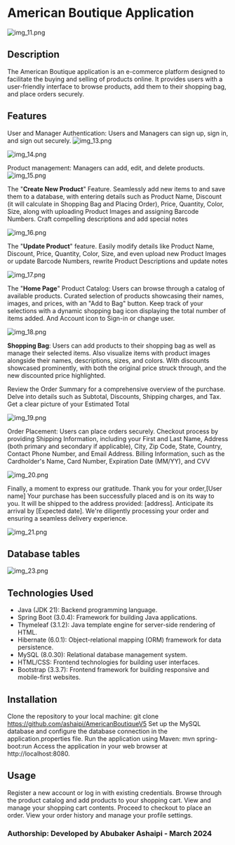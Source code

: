 # American Boutique Application
![img_11.png](img_11.png)

## Description
The American Boutique application is an e-commerce platform designed to facilitate the buying and selling of products online. It provides users with a user-friendly interface to browse products, add them to their shopping bag, and place orders securely.

## Features
User and Manager Authentication: Users and Managers can sign up, sign in, and sign out securely.
![img_13.png](img_13.png)

![img_14.png](img_14.png)

Product management: Managers can add, edit, and delete products.
![img_15.png](img_15.png)

The "**Create New Product**" Feature.
Seamlessly add new items to and save them to a database,
with entering details such as Product Name, Discount (it will calculate in Shopping Bag and Placing Order),
Price, Quantity, Color, Size, along with uploading Product Images and assigning Barcode Numbers.
Craft compelling descriptions and add special notes

![img_16.png](img_16.png)

The "**Update Product**" feature.
Easily modify details like Product Name, Discount, Price, Quantity, Color,
Size, and even upload new Product Images or update Barcode Numbers,
rewrite Product Descriptions and update notes

![img_17.png](img_17.png)

The "**Home Page**" Product Catalog: Users can browse through a catalog of available products.
Curated selection of products showcasing their names,
 images, and prices, with an "Add to Bag" button.
Keep track of your selections with a dynamic shopping bag icon displaying the total number of items added.
And Account icon to Sign-in or change user.

![img_18.png](img_18.png)

**Shopping Bag**: Users can add products to their shopping bag as well as manage their selected items.
Also visualize items with product images alongside their names, descriptions, sizes, and colors.
With discounts showcased prominently,
with both the original price struck through, and the new discounted price highlighted.

Review the Order Summary for a comprehensive overview of the purchase.
Delve into details such as Subtotal, Discounts, Shipping charges, and Tax.
Get a clear picture of your Estimated Total

![img_19.png](img_19.png)

Order Placement: Users can place orders securely.
Checkout process by providing Shipping Information, including your First and Last Name,
Address (both primary and secondary if applicable), City,
Zip Code, State, Country, Contact Phone Number, and Email Address.
Billing Information, such as the Cardholder's Name, Card Number, Expiration Date (MM/YY), and CVV

![img_20.png](img_20.png)

Finally, a moment to express our gratitude.
Thank you for your order,[User name]
Your purchase has been successfully placed and is on its way to you.
It will be shipped to the address provided: [address].
Anticipate its arrival by [Expected date].
We're diligently processing your order and ensuring a seamless delivery experience.

![img_21.png](img_21.png)

## Database tables
![img_23.png](img_23.png)

## Technologies Used
- Java (JDK 21): Backend programming language.
- Spring Boot (3.0.4): Framework for building Java applications.
- Thymeleaf (3.1.2): Java template engine for server-side rendering of HTML.
- Hibernate (6.0.1): Object-relational mapping (ORM) framework for data persistence.
- MySQL (8.0.30): Relational database management system.
- HTML/CSS: Frontend technologies for building user interfaces.
- Bootstrap (3.3.7): Frontend framework for building responsive and mobile-first websites.
 
## Installation
Clone the repository to your local machine: git clone <https://github.com/ashaipi/AmericanBoutiqueV5>
Set up the MySQL database and configure the database connection in the application.properties file.
Run the application using Maven: mvn spring-boot:run
Access the application in your web browser at http://localhost:8080.

## Usage
Register a new account or log in with existing credentials.
Browse through the product catalog and add products to your shopping cart.
View and manage your shopping cart contents.
Proceed to checkout to place an order.
View your order history and manage your profile settings.

### Authorship: Developed by Abubaker Ashaipi - March 2024